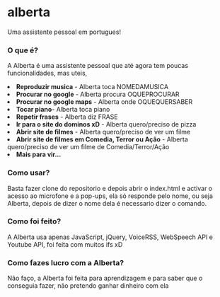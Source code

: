 # alberta
Uma assistente pessoal em portugues!

### O que é?
A Alberta é uma assistente pessoal que até agora tem poucas funcionalidades, mas uteis,
<li><b>Reproduzir musica</b> - Alberta toca NOMEDAMUSICA</li>
<li><b>Procurar no google</b> - Alberta procura OQUEPROCURAR</li>
<li><b>Procurar no google maps</b> - Alberta onde OQUEQUERSABER</li>
<li><b>Tocar piano</b>- Alberta toca piano</li>
<li><b>Repetir frases</b> - Alberta diz FRASE</li>
<li><b>Ir para o site do dominos xD</b> - Alberta quero/preciso de pizza</li>
<li><b>Abrir site de filmes</b> - Alberta quero/preciso de ver um filme</li>
<li><b>Abrir site de filmes em Comedia, Terror ou Ação</b> - Alberta quero/preciso de ver um filme de Comedia/Terror/Ação</li>
<li><b>Mais para vir...</b></li>

### Como usar?
Basta fazer clone do repositorio e depois abrir o index.html e activar o acesso ao microfone e a pop-ups, ela só responde pelo nome, ou seja Alberta, depois de dizer o nome dela é necessario dizer o comando.

### Como foi feito?
A Alberta usa apenas JavaScript, jQuery, VoiceRSS, WebSpeech API e Youtube API, foi feita com muitos ifs xD

### Como fazes lucro com a Alberta?
Não faço, a Alberta foi feita para aprendizagem e para saber que o conseguia fazer, não pretendo ganhar dinheiro com ela
